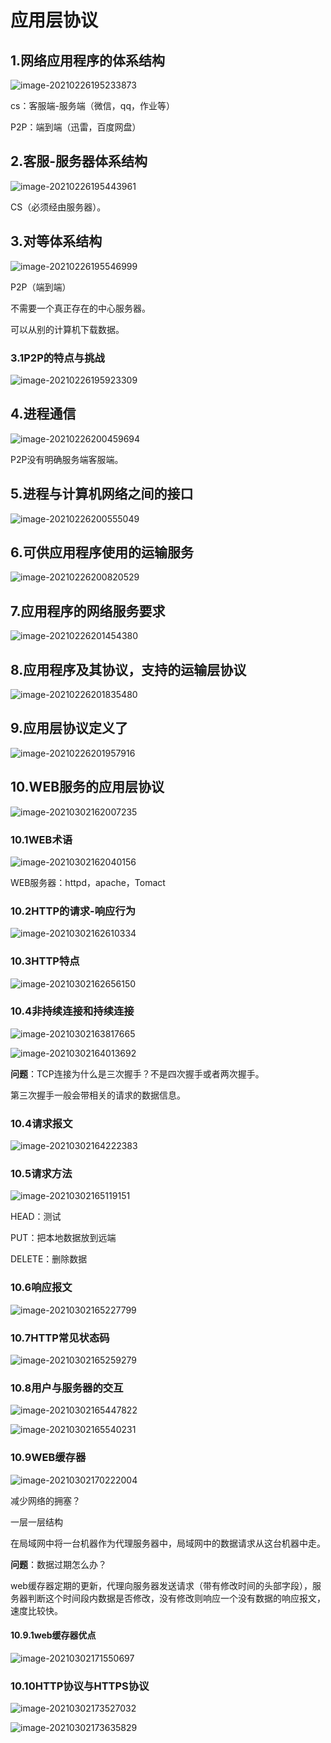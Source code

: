 # 应用层协议

## 1.网络应用程序的体系结构

![image-20210226195233873](https://gitee.com/long_kejie/image/raw/master/image-20210226195233873.png)

cs：客服端-服务端（微信，qq，作业等）

P2P：端到端（迅雷，百度网盘）

## 2.客服-服务器体系结构

![image-20210226195443961](https://gitee.com/long_kejie/image/raw/master/image-20210226195443961.png)

CS（必须经由服务器）。

## 3.对等体系结构

![image-20210226195546999](https://gitee.com/long_kejie/image/raw/master/image-20210226195546999.png)

P2P（端到端）

不需要一个真正存在的中心服务器。

可以从别的计算机下载数据。

### 3.1P2P的特点与挑战

![image-20210226195923309](https://gitee.com/long_kejie/image/raw/master/image-20210226195923309.png)

## 4.进程通信

![image-20210226200459694](https://gitee.com/long_kejie/image/raw/master/image-20210226200459694.png)

P2P没有明确服务端客服端。

## 5.进程与计算机网络之间的接口

![image-20210226200555049](https://gitee.com/long_kejie/image/raw/master/image-20210226200555049.png)

## 6.可供应用程序使用的运输服务

![image-20210226200820529](https://gitee.com/long_kejie/image/raw/master/image-20210226200820529.png)

## 7.应用程序的网络服务要求

![image-20210226201454380](https://gitee.com/long_kejie/image/raw/master/image-20210226201454380.png)

## 8.应用程序及其协议，支持的运输层协议

![image-20210226201835480](https://gitee.com/long_kejie/image/raw/master/image-20210226201835480.png)

## 9.应用层协议定义了

![image-20210226201957916](https://gitee.com/long_kejie/image/raw/master/image-20210226201957916.png)

## 10.WEB服务的应用层协议

![image-20210302162007235](https://gitee.com/long_kejie/image/raw/master/image-20210302162007235.png)

### 10.1WEB术语

![image-20210302162040156](https://gitee.com/long_kejie/image/raw/master/image-20210302162040156.png)

WEB服务器：httpd，apache，Tomact

### 10.2HTTP的请求-响应行为

![image-20210302162610334](https://gitee.com/long_kejie/image/raw/master/image-20210302162610334.png)

### 10.3HTTP特点

![image-20210302162656150](https://gitee.com/long_kejie/image/raw/master/image-20210302162656150.png)

### 10.4非持续连接和持续连接

![image-20210302163817665](https://gitee.com/long_kejie/image/raw/master/image-20210302163817665.png)

![image-20210302164013692](https://gitee.com/long_kejie/image/raw/master/image-20210302164013692.png)

**问题**：TCP连接为什么是三次握手？不是四次握手或者两次握手。

第三次握手一般会带相关的请求的数据信息。

### 10.4请求报文

![image-20210302164222383](https://gitee.com/long_kejie/image/raw/master/image-20210302164222383.png)

### 10.5请求方法

![image-20210302165119151](https://gitee.com/long_kejie/image/raw/master/image-20210302165119151.png)

HEAD：测试

PUT：把本地数据放到远端

DELETE：删除数据

### 10.6响应报文

![image-20210302165227799](https://gitee.com/long_kejie/image/raw/master/image-20210302165227799.png)

### 10.7HTTP常见状态码

![image-20210302165259279](https://gitee.com/long_kejie/image/raw/master/image-20210302165259279.png)

### 10.8用户与服务器的交互

![image-20210302165447822](https://gitee.com/long_kejie/image/raw/master/image-20210302165447822.png)

![image-20210302165540231](https://gitee.com/long_kejie/image/raw/master/image-20210302165540231.png)

### 10.9WEB缓存器

![image-20210302170222004](https://gitee.com/long_kejie/image/raw/master/image-20210302170222004.png)

减少网络的拥塞？

一层一层结构

在局域网中将一台机器作为代理服务器中，局域网中的数据请求从这台机器中走。

**问题**：数据过期怎么办？

web缓存器定期的更新，代理向服务器发送请求（带有修改时间的头部字段），服务器判断这个时间段内数据是否修改，没有修改则响应一个没有数据的响应报文，速度比较快。

#### 10.9.1web缓存器优点

![image-20210302171550697](https://gitee.com/long_kejie/image/raw/master/image-20210302171550697.png)

### 10.10HTTP协议与HTTPS协议

![image-20210302173527032](https://gitee.com/long_kejie/image/raw/master/image-20210302173527032.png)

 ![image-20210302173635829](https://gitee.com/long_kejie/image/raw/master/image-20210302173635829.png)